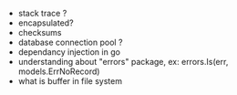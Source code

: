 - stack trace ?
- encapsulated?
- checksums
- database connection pool ?
- dependancy injection in go
- understanding about "errors" package, ex: errors.Is(err, models.ErrNoRecord)
- what is buffer in file system
